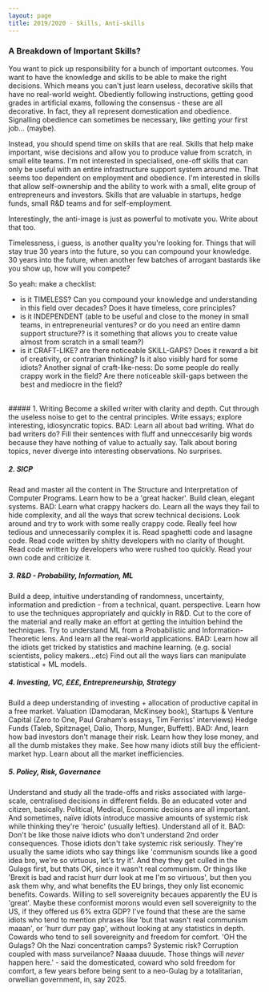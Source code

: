 ```yaml
---
layout: page
title: 2019/2020 - Skills, Anti-skills
---
```


### A Breakdown of Important Skills?
You want to pick up responsibility for a bunch of important outcomes. 
You want to have the knowledge and skills to be able to make the right decisions.
Which means you can't just learn useless, decorative skills that have no real-world weight.
Obediently following instructions, getting good grades in artificial exams, following the consensus - these are all decorative.
In fact, they all represent domestication and obedience. 
Signalling obedience can sometimes be necessary, like getting your first job... (maybe).

Instead, you should spend time on skills that are real. 
Skills that help make important, wise decisions and allow you to produce value from scratch, in small elite teams.
I'm not interested in specialised, one-off skills that can only be useful with an entire infrastructure support system around me. 
That seems too dependent on employment and obedience.
I'm interested in skills that allow self-ownership and the ability to work with a small, elite group of entrepreneurs and investors.
Skills that are valuable in startups, hedge funds, small R&D teams and for self-employment.

Interestingly, the anti-image is just as powerful to motivate you. Write about that too.

Timelessness, i guess, is another quality you're looking for.
Things that will stay true 30 years into the future, so you can compound your knowledge.
30 years into the future, when another few batches of arrogant bastards like you show up, how will you compete?

So yeah: make a checklist: 
* is it TIMELESS? Can you compound your knowledge and understanding in this field over decades? Does it have timeless, core principles?
* is it INDEPENDENT (able to be useful and close to the money in small teams, in entrepreneurial ventures? or do you need an 
entire damn support structure?? is it something that allows you to create value almost from scratch in a small team?)
* is it CRAFT-LIKE? are there noticeable SKILL-GAPS? Does it reward a bit of creativity, or contrarian thinking? Is it also visibly hard for some idiots? 
Another signal of craft-like-ness: Do some people do really crappy work in the field? Are there noticeable skill-gaps between the best
and mediocre in the field?


<br>
##### 1. Writing
Become a skilled writer with clarity and depth. Cut through the useless noise to get to the central principles. 
Write essays; explore interesting, idiosyncratic topics.
BAD: Learn all about bad writing. What do bad writers do? Fill their sentences with fluff and unneccesarily big words because
they have nothing of value to actually say. Talk about boring topics, never diverge into interesting observations. No surprises.

##### 2. SICP 
Read and master all the content in The Structure and Interpretation of Computer Programs. Learn how to be a 'great hacker'.
Build clean, elegant systems.
BAD: Learn what crappy hackers do. Learn all the ways they fail to hide complexity, and all the ways that screw technical decisions.
Look around and try to work with some really crappy code. Really feel how tedious and unnecessarily complex it is. 
Read spaghetti code and lasagne code. Read code written by shitty developers with no clarity of thought. Read code written by 
developers who were rushed too quickly. Read your own code and criticize it.


##### 3. R&D - Probability, Information, ML
Build a deep, intuitive understanding of randomness, uncertainty, information and prediction - from a technical, quant. perspective.
Learn how to use the techniques appropriately and quickly in R&D. Cut to the core of the material and really make an effort at
getting the intuition behind the techniques. Try to understand ML from a Probabilistic and Information-Theoretic lens. 
And learn all the real-world applications.
BAD: Learn how all the idiots get tricked by statistics and machine learning. (e.g. social scientists, policy makers...etc)
Find out all the ways liars can manipulate statistical + ML models. 

##### 4. Investing, VC, £££, Entrepreneurship, Strategy
Build a deep understanding of investing + allocation of productive capital in a free market. 
Valuation (Damodaran, McKinsey book), Startups & Venture Capital (Zero to One, Paul Graham's essays, Tim Ferriss' interviews)
Hedge Funds (Taleb, Spitznagel, Dalio, Thorp, Munger, Buffett).
BAD: And, learn how bad investors don't manage their risk. Learn how they lose money, and all the dumb mistakes they make.
See how many idiots still buy the efficient-market hyp. Learn about all the market inefficiencies.

##### 5. Policy, Risk, Governance
Understand and study all the trade-offs and risks associated with large-scale, centralised decisions in different fields. 
Be an educated voter and citizen, basically. Political, Medical, Economic decisions are all important. 
And sometimes, naïve idiots introduce massive amounts of systemic risk while thinking they're 'heroic' (usually lefties). 
Understand all of it.
BAD: Don't be like those naive idiots who don't understand 2nd order consequences. Those idiots don't take systemic risk seriously.
They're usually the same idiots who say things like 'communism sounds like a good idea bro, we're so virtuous, let's try it'.
And they they get culled in the Gulags first, but thats OK, since it wasn't real communism.
Or things like 'Brexit is bad and racist hurr durr look at me I'm so virtuous', but then you ask them why, and what benefits the EU
brings, they only list economic benefits. Cowards. Willing to sell sovereignity becaues apparently the EU is 'great'.
Maybe these conformist morons would even sell sovereignity to the US, if they offered us 6% extra GDP? 
I've found that these are the same idiots who tend to mention phrases like 'but that wasn't real communism maaan', or 'hurr durr pay gap',
without looking at any statistics in depth. Cowards who tend to sell sovereignity and freedom for comfort. 
'OH the Gulags? Oh the Nazi concentration camps? Systemic risk? Corruption coupled with mass surveilance?
Naaaa duuude. Those things will *never* happen here.' - said the domesticated, 
coward who sold freedom for comfort, a few years before being sent to a neo-Gulag by a totalitarian, orwellian government, in, say 2025.

